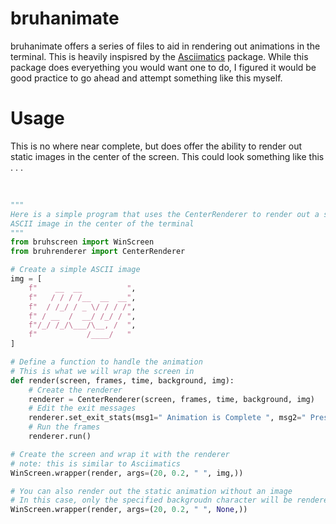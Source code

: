 # bruhanimate
bruhanimate offers a series of files to aid in rendering out animations in the terminal. This is heavily inspisred by the <a href="https://github.com/peterbrittain/asciimatics">Asciimatics</a> package. While this package does everyething you would want one to do, I figured it would be good practice to go ahead and attempt something like this myself.

# Usage
This is no where near complete, but does offer the ability to render out static images in the center of the screen. This could look something like this . . . <br/><br/>
```py

"""
Here is a simple program that uses the CenterRenderer to render out a static
ASCII image in the center of the terminal
"""
from bruhscreen import WinScreen
from bruhrenderer import CenterRenderer

# Create a simple ASCII image
img = [
    f"    __  __          ",
    f"   / / / /__  __  __",
    f"  / /_/ / _ \/ / / /",
    f" / __  /  __/ /_/ / ",
    f"/_/ /_/\___/\__, /  ",
    f"           /____/   "
]

# Define a function to handle the animation
# This is what we will wrap the screen in
def render(screen, frames, time, background, img):
    # Create the renderer
    renderer = CenterRenderer(screen, frames, time, background, img)
    # Edit the exit messages
    renderer.set_exit_stats(msg1=" Animation is Complete ", msg2=" Press [Enter] to Exit ", wipe=False)
    # Run the frames
    renderer.run()

# Create the screen and wrap it with the renderer
# note: this is similar to Asciimatics
WinScreen.wrapper(render, args=(20, 0.2, " ", img,))

# You can also render out the static animation without an image
# In this case, only the specified backgroudn character will be rendered
WinScreen.wrapper(render, args=(20, 0.2, " ", None,))

```
